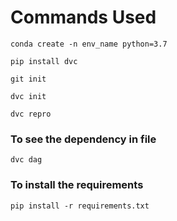 # Commands Used

```buildoutcfg
conda create -n env_name python=3.7
```

```buildoutcfg
pip install dvc
```

```buildoutcfg
git init
```

```buildoutcfg
dvc init
```

```buildoutcfg
dvc repro
```

### To see the dependency in file
```buildoutcfg
dvc dag
```

### To install the requirements
```buildoutcfg
pip install -r requirements.txt
```
